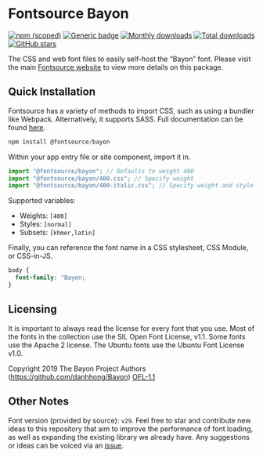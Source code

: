 # Fontsource Bayon

[![npm (scoped)](https://img.shields.io/npm/v/@fontsource/bayon?color=brightgreen)](https://www.npmjs.com/package/@fontsource/bayon) [![Generic badge](https://img.shields.io/badge/fontsource-passing-brightgreen)](https://github.com/fontsource/fontsource) [![Monthly downloads](https://badgen.net/npm/dm/@fontsource/bayon)](https://github.com/fontsource/fontsource) [![Total downloads](https://badgen.net/npm/dt/@fontsource/bayon)](https://github.com/fontsource/fontsource) [![GitHub stars](https://img.shields.io/github/stars/fontsource/fontsource.svg?style=social&label=Star)](https://github.com/fontsource/fontsource/stargazers)

The CSS and web font files to easily self-host the “Bayon” font. Please visit the main [Fontsource website](https://fontsource.org/fonts/bayon) to view more details on this package.

## Quick Installation

Fontsource has a variety of methods to import CSS, such as using a bundler like Webpack. Alternatively, it supports SASS. Full documentation can be found [here](https://beta.fontsource.org/docs/getting-started/introduction).

```javascript
npm install @fontsource/bayon
```

Within your app entry file or site component, import it in.

```javascript
import "@fontsource/bayon"; // Defaults to weight 400
import "@fontsource/bayon/400.css"; // Specify weight
import "@fontsource/bayon/400-italic.css"; // Specify weight and style

```

Supported variables:
- Weights: `[400]`
- Styles: `[normal]`
- Subsets: `[khmer,latin]`

Finally, you can reference the font name in a CSS stylesheet, CSS Module, or CSS-in-JS.

```css
body {
  font-family: "Bayon;
}
```

## Licensing
It is important to always read the license for every font that you use.
Most of the fonts in the collection use the SIL Open Font License, v1.1. Some fonts use the Apache 2 license. The Ubuntu fonts use the Ubuntu Font License v1.0.

Copyright 2019 The Bayon Project Authors (https://github.com/danhhong/Bayon)
[OFL-1.1](http://scripts.sil.org/OFL)

## Other Notes
Font version (provided by source): `v29`.
Feel free to star and contribute new ideas to this repository that aim to improve the performance of font loading, as well as expanding the existing library we already have. Any suggestions or ideas can be voiced via an [issue](https://github.com/fontsource/fontsource/issues).